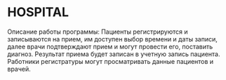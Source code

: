 # HOSPITAL
Описание работы программы:
Пациенты регистрируются и записываются на прием, им доступен выбор времени и даты записи, далее врачи подтверждают прием и могут провести его, поставить диагноз. Результат приема будет записан в учетную запись пациента. Работники регистратуры могут просматривать данные пациентов и врачей.

